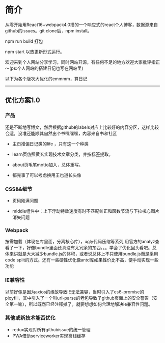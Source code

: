 # 简介

从零开始用React16+webpack4.0搭的一个响应式的react个人博客，数据源来自github的issues。git clone后，npm install。

npm run build 打包

npm start 以热更新形式运行。

欢迎来到个人网站分享学习，同时网站开源，有任何不足的地方欢迎大家批评指正～(ps:个人网站的搭建日记也写在网站里)

以下为各个版次大优化的emmmm，算日记

---

## 优化方案1.0

### 产品

还是不断地写博文，然后根据github的labels对应上比较好的内容分区，这样比较合适，没准还能顺其自然出个书嘿嘿嘿，内容来自书和社区

* 主页推偏日记类的life ，只有这一个种类

* learn页仿照黄玄实现技术文章分类，并按标签提取。

* about页毛笔motto加入，总体重写。

* 都完事了可以考虑换用王也道长头像

### CSS&&细节

* 页码刚满问题

* middle组件中：上下浮动特效速度有时不匹配纠正和函数节流与下拉核心图片消失问题

### Webpack

按需加载（体现在库里面，分离核心库），ugly代码压缩等系列,用官方的analyz查看了一下，好像bundle里面还真没有太冗余的东西。。。学会了优化回头看吧。总体来讲就是大大减少bundle.js的体积，或者说总体上不只使用bundle.js而是采用code split的方式。还有一些硬性优化像antd库如果性价比不高，便手动实现一些功能


### IE兼容性

以前好像是因为axios的缘故导致IE无法兼容，当时引入了es6-promise的ployfill，其中引入了一个叫url-parse的老包导致了github页面上的安全警告（安全第一嘛），所以既然已经注释掉了，就要想想如何合理地解决ie兼容性问题。


### 其他或新技术能否优化

* redux实现对所有githubissue的统一管理
* PWA借助serviceworker实现离线缓存

